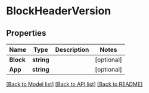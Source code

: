 # BlockHeaderVersion

## Properties

Name | Type | Description | Notes
------------ | ------------- | ------------- | -------------
**Block** | **string** |  | [optional] 
**App** | **string** |  | [optional] 

[[Back to Model list]](../README.md#documentation-for-models) [[Back to API list]](../README.md#documentation-for-api-endpoints) [[Back to README]](../README.md)


